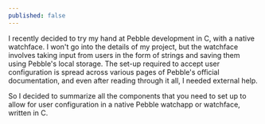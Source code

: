 ```yaml
---
published: false
---
```

I recently decided to try my hand at Pebble development in C, with a native watchface. I won't go into the details of my project, but the watchface involves taking input from users in the form of strings and saving them using Pebble's local storage. The set-up required to accept user configuration is spread across various pages of Pebble's official documentation, and even after reading through it all, I needed external help.

So I decided to summarize all the components that you need to set up to allow for user configuration in a native Pebble watchapp or watchface, written in C.

<!--more-->

